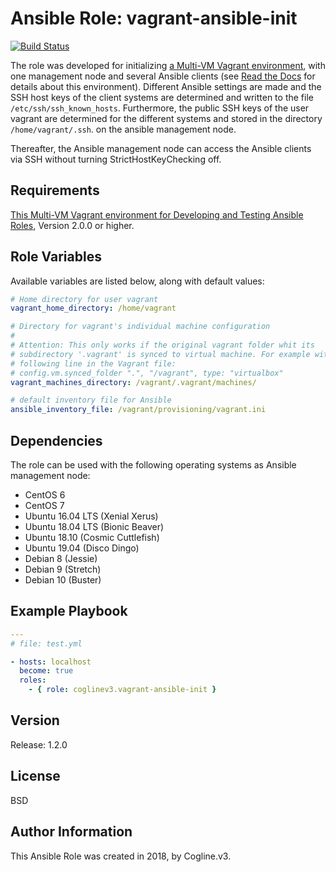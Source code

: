 # Ansible Role: vagrant-ansible-init

[![Build Status](https://travis-ci.org/coglinev3/vagrant-ansible-init.svg?branch=master)](https://travis-ci.org/coglinev3/vagrant-ansible-init)

The role was developed for initializing
[a Multi-VM Vagrant environment](https://ansible-development.readthedocs.io/),
with one management node and several Ansible clients (see
[Read the Docs](https://ansible-development.readthedocs.io/) for details about
this environment). Different Ansible settings are made and the SSH host keys of
the client systems are determined and written to the file
`/etc/ssh/ssh_known_hosts`. Furthermore, the public SSH keys of the user
vagrant are determined for the different systems and stored in the directory
`/home/vagrant/.ssh`. on the ansible management node.

Thereafter, the Ansible management node can access the Ansible clients via SSH
without turning StrictHostKeyChecking off.

## Requirements

[This Multi-VM Vagrant environment for Developing and Testing Ansible Roles](https://ansible-development.readthedocs.io/), Version 2.0.0 or higher.

## Role Variables

Available variables are listed below, along with default values:

```yml
# Home directory for user vagrant
vagrant_home_directory: /home/vagrant

# Directory for vagrant's individual machine configuration
#
# Attention: This only works if the original vagrant folder whit its
# subdirectory '.vagrant' is synced to virtual machine. For example with the
# following line in the Vagrant file:
# config.vm.synced_folder ".", "/vagrant", type: "virtualbox" 
vagrant_machines_directory: /vagrant/.vagrant/machines/

# default inventory file for Ansible
ansible_inventory_file: /vagrant/provisioning/vagrant.ini
```

## Dependencies

The role can be used with the following operating systems as Ansible management node:
* CentOS 6
* CentOS 7
* Ubuntu 16.04 LTS (Xenial Xerus)
* Ubuntu 18.04 LTS (Bionic Beaver)
* Ubuntu 18.10 (Cosmic Cuttlefish)
* Ubuntu 19.04 (Disco Dingo)
* Debian 8 (Jessie)
* Debian 9 (Stretch)
* Debian 10 (Buster)


## Example Playbook

```yml
---
# file: test.yml

- hosts: localhost
  become: true
  roles:
    - { role: coglinev3.vagrant-ansible-init }

```

## Version

Release: 1.2.0

## License

BSD

## Author Information

This Ansible Role was created in 2018, by Cogline.v3.
